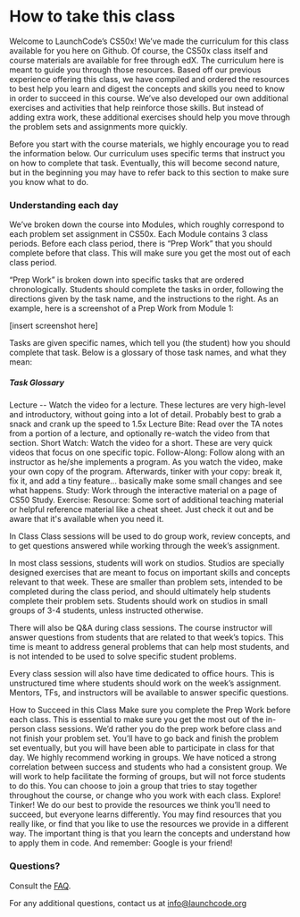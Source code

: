 # How to take this class

Welcome to LaunchCode’s CS50x! We’ve made the curriculum for this class available for you here on Github. 
Of course, the CS50x class itself and course materials are available for free through edX. 
The curriculum here is meant to guide you through those resources. 
Based off our previous experience offering this class, 
we have compiled and ordered the resources to best help you learn and digest the concepts and skills 
you need to know in order to succeed in this course. 
We’ve also developed our own additional exercises and activities that help reinforce those skills. 
But instead of adding extra work, 
these additional exercises should help you move through the problem sets and assignments more quickly. 

Before you start with the course materials, we highly encourage you to read the information below. 
Our curriculum uses specific terms that instruct you on how to complete that task. 
Eventually, this will become second nature, 
but in the beginning you may have to refer back to this section to make sure you know what to do. 

### Understanding each day

We’ve broken down the course into Modules, which roughly correspond to each problem set assignment in CS50x. 
Each Module contains 3 class periods. 
Before each class period, there is “Prep Work” that you should complete before that class. 
This will make sure you get the most out of each class period.

“Prep Work” is broken down into specific tasks that are ordered chronologically. 
Students should complete the tasks in order, following the directions given by the task name, 
and the instructions to the right. As an example, here is a screenshot of a Prep Work from Module 1:

[insert screenshot here]


Tasks are given specific names, which tell you (the student) how you should complete that task. 
Below is a glossary of those task names, and what they mean:

##### Task Glossary

Lecture -- Watch the video for a lecture. These lectures are very high-level and introductory, without going into a lot of detail. Probably best to grab a snack and crank up the speed to 1.5x
Lecture Bite: Read over the TA notes from a portion of a lecture, and optionally re-watch the video from that section.
Short Watch: Watch the video for a short. These are very quick videos that focus on one specific topic. 
Follow-Along: Follow along with an instructor as he/she implements a program. As you watch the video, make your own copy of the program. Afterwards, tinker with your copy: break it, fix it, and add a tiny feature... basically make some small changes and see what happens.
Study: Work through the interactive material on a page of CS50 Study.
Exercise:
Resource: Some sort of additional teaching material or helpful reference material like a cheat sheet. Just check it out and be aware that it's available when you need it.

In Class
Class sessions will be used to do group work, review concepts, and to get questions answered while working through the week’s assignment. 

In most class sessions, students will work on studios. Studios are specially designed exercises that are meant to focus on important skills and concepts relevant to that week. These are smaller than problem sets, intended to be completed during the class period, and should ultimately help students complete their problem sets. Students should work on studios in small groups of 3-4 students, unless instructed otherwise. 
 
There will also be Q&A during class sessions. The course instructor will answer questions from students that are related to that week’s topics. This time is meant to address general problems that can help most students, and is not intended to be used to solve specific student problems. 

Every class session will also have time dedicated to office hours. This is unstructured time where students should work on the week’s assignment. Mentors, TFs, and instructors will be available to answer specific questions. 

How to Succeed in this Class
Make sure you complete the Prep Work before each class. This is essential to make sure you get the most out of the in-person class sessions. We’d rather you do the prep work before class and not finish your problem set. You’ll have to go back and finish the problem set eventually, but you will have been able to participate in class for that day. 
We highly recommend working in groups. We have noticed a strong correlation between success and students who had a consistent group. We will work to help facilitate the forming of groups, but will not force students to do this. You can choose to join a group that tries to stay together throughout the course, or change who you work with each class. 
Explore! Tinker! We do our best to provide the resources we think you’ll need to succeed, but everyone learns differently. You may find resources that you really like, or find that you like to use the resources we provide in a different way. The important thing is that you learn the concepts and understand how to apply them in code. And remember: Google is your friend!

### Questions?

Consult the [FAQ](./FAQ.md). 

For any additional questions, contact us at info@launchcode.org
